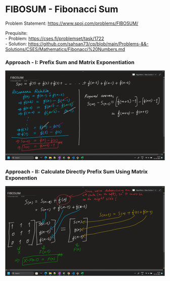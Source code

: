 # FIBOSUM - Fibonacci Sum
Problem Statement: <https://www.spoj.com/problems/FIBOSUM/>   

Prequisite:   
    - Problem: <https://cses.fi/problemset/task/1722>    
    - Solution: <https://github.com/sahsan73/cp/blob/main/Problems-&&-Solutions/CSES/Mathematics/Fibonacci%20Numbers.md>   

### Approach - I: Prefix Sum and Matrix Exponentiation
![Fibosum recurrence relation](https://github.com/sahsan73/cp/blob/main/Problems-%26%26-Solutions/SPOJ/assets/images/maths-fibonacci-sum-recurrence-relations-I.png)   

### Approach - II: Calculate Directly Prefix Sum Using Matrix Exponention
![Fibsum recurrence relation](https://github.com/sahsan73/cp/blob/main/Problems-%26%26-Solutions/SPOJ/assets/images/maths-fibonacci-sum-recurrence-relations-II.png)
